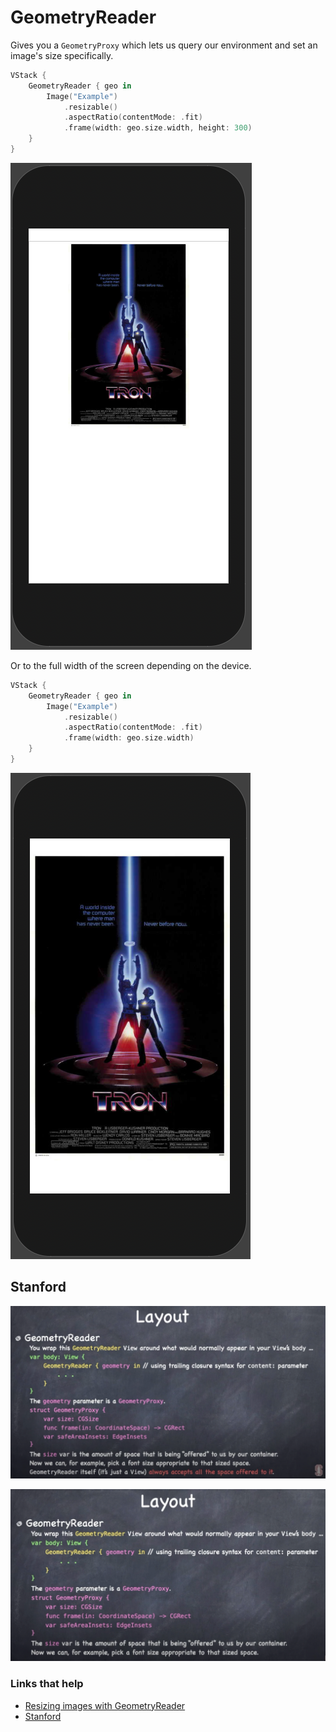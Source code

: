 # GeometryReader

Gives you a `GeometryProxy` which lets us query our environment and set an image's size specifically.

```swift
VStack {
    GeometryReader { geo in
        Image("Example")
            .resizable()
            .aspectRatio(contentMode: .fit)
            .frame(width: geo.size.width, height: 300)
    }
}
```

![](images/7.png)

Or to the full width of the screen depending on the device.

```swift
VStack {
    GeometryReader { geo in
        Image("Example")
            .resizable()
            .aspectRatio(contentMode: .fit)
            .frame(width: geo.size.width)
    }
}
```

![](images/8.png)

## Stanford

![](images/9.png)

![](images/10.png)

### Links that help

- [Resizing images with GeometryReader](https://www.hackingwithswift.com/books/ios-swiftui/resizing-images-to-fit-the-screen-using-geometryreader)
- [Stanford](https://youtu.be/ayQl_F_uMS4?t=3989)